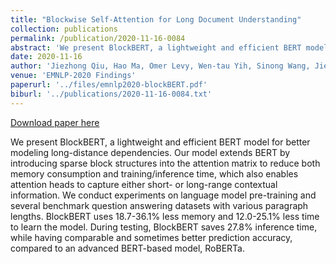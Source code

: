 ```yaml
---
title: "Blockwise Self-Attention for Long Document Understanding"
collection: publications
permalink: /publication/2020-11-16-0084
abstract: 'We present BlockBERT, a lightweight and efficient BERT model for better modeling long-distance dependencies. Our model extends BERT by introducing sparse block structures into the attention matrix to reduce both memory consumption and training/inference time, which also enables attention heads to capture either short- or long-range contextual information. We conduct experiments on language model pre-training and several benchmark question answering datasets with various paragraph lengths. BlockBERT uses 18.7-36.1% less memory and 12.0-25.1% less time to learn the model. During testing, BlockBERT saves 27.8% inference time, while having comparable and sometimes better prediction accuracy, compared to an advanced BERT-based model, RoBERTa.'
date: 2020-11-16
author: 'Jiezhong Qiu, Hao Ma, Omer Levy, Wen-tau Yih, Sinong Wang, Jie Tang'
venue: 'EMNLP-2020 Findings'
paperurl: '../files/emnlp2020-blockBERT.pdf'
biburl: '../publications/2020-11-16-0084.txt'
---
```


<a href='../files/emnlp2020-blockBERT.pdf'>Download paper here</a>

We present BlockBERT, a lightweight and efficient BERT model for better modeling long-distance dependencies. Our model extends BERT by introducing sparse block structures into the attention matrix to reduce both memory consumption and training/inference time, which also enables attention heads to capture either short- or long-range contextual information. We conduct experiments on language model pre-training and several benchmark question answering datasets with various paragraph lengths. BlockBERT uses 18.7-36.1% less memory and 12.0-25.1% less time to learn the model. During testing, BlockBERT saves 27.8% inference time, while having comparable and sometimes better prediction accuracy, compared to an advanced BERT-based model, RoBERTa.
